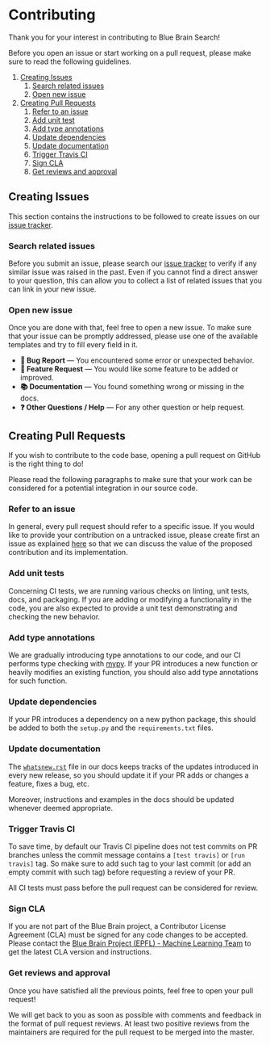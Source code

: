 <!---
BBSearch is a text mining toolbox focused on scientific use cases.

Copyright (C) 2020  Blue Brain Project, EPFL.

This program is free software: you can redistribute it and/or modify
it under the terms of the GNU Lesser General Public License as published by
the Free Software Foundation, either version 3 of the License, or
(at your option) any later version.

This program is distributed in the hope that it will be useful,
but WITHOUT ANY WARRANTY; without even the implied warranty of
MERCHANTABILITY or FITNESS FOR A PARTICULAR PURPOSE.  See the
GNU Lesser General Public License for more details.

You should have received a copy of the GNU Lesser General Public License
along with this program. If not, see <https://www.gnu.org/licenses/>.
-->

# Contributing
Thank you for your interest in contributing to Blue Brain Search!

Before you open an issue or start working on a pull request, please make sure
to read the following guidelines.

1. [Creating Issues](#CreatingIssues)
    1. [Search related issues](#Sri)
    1. [Open new issue](#Oni)
1.  [Creating Pull Requests](#CreatingPR)
    1. [Refer to an issue](#Ptai)
    1. [Add unit test](#Aui)
    1. [Add type annotations](#Ata)
    1. [Update dependencies](#Udep)
    1. [Update documentation](#Udoc)
    1. [Trigger Travis CI](#Ttc)
    1. [Sign CLA](#Sc)
    1. [Get reviews and approval](#Ac)

## <a name="CreatingIssues"></a> Creating Issues
This section contains the instructions to be followed to create issues on our
[issue tracker](https://github.com/BlueBrain/BlueBrainSearch/issues).

### <a name="Sri"></a> Search related issues
Before you submit an issue, please search our 
[issue tracker](https://github.com/BlueBrain/BlueBrainSearch/issues) to verify 
if any similar issue was raised in the past. Even if you cannot find a direct
answer to your question, this can allow you to collect a list of related issues
that you can link in your new issue.

### <a name="Oni"></a> Open new issue
Once you are done with that, feel free to open a new issue. To make sure that 
your issue can be promptly addressed, please use one of the available templates
and try to fill every field in it. 

- **🐛 Bug Report** — You encountered some error or unexpected
  behavior.
- **🚀 Feature Request** — You would like some feature to be added or
  improved.
- **📚 Documentation** — You found something wrong or missing in the
  docs.
- **❓ Other Questions / Help** — For any other question or help
  request. 


## <a name="CreatingPR"></a> Creating Pull Requests
If you wish to contribute to the code base, opening a pull request on GitHub is
the right thing to do!
 
Please read the following paragraphs to make sure that your work can be
considered for a potential integration in our source code. 

### <a name="Ptai"></a> Refer to an issue
In general, every pull request should refer to a specific issue. If you would
like to provide your contribution on a untracked issue, please create first an 
issue as explained [here](#CreatingIssues) so that we can discuss the value of 
the proposed contribution and its implementation.

### <a name="Aui"></a> Add unit tests
Concerning CI tests, we are running various checks on linting, unit tests, docs,
and packaging. If you are adding or modifying a functionality in the code, you
are also expected to provide a unit test demonstrating and checking the new
behavior. 

### <a name="Ata"></a> Add type annotations
We are gradually introducing type annotations to our code, and our CI performs
type checking with [mypy](https://mypy.readthedocs.io/en/stable/index.html). If
your PR introduces a new function or heavily modifies an existing function, you
should also add type annotations for such function.   

### <a name="Udep"></a> Update dependencies
If your PR introduces a dependency on a new python package, this should be
added to both the `setup.py` and the `requirements.txt` files.

### <a name="Udoc"></a> Update documentation
The
[`whatsnew.rst`](https://github.com/BlueBrain/BlueBrainSearch/blob/master/docs/source/whatsnew.rst)
file in our docs keeps tracks of the updates introduced in every new release,
so you should update it if your PR adds or changes a feature, fixes a bug, etc.

Moreover, instructions and examples in the docs should be updated whenever
deemed appropriate.  

### <a name="Ttc"></a> Trigger Travis CI
To save time, by default our Travis CI pipeline does not test commits on PR 
branches unless the commit message contains a `[test travis]` or `[run travis]` 
tag. So make sure to add such tag to your last commit (or add an empty commit
with such tag) before requesting a review of your PR.

All CI tests must pass before the pull request can be considered for review.

### <a name="Sc"></a> Sign CLA
If you are not part of the Blue Brain project, a Contributor License Agreement
(CLA) must be signed for any code changes to be accepted. Please contact the
[Blue Brain Project (EPFL) - Machine Learning Team][ml-team-email] to get the
latest CLA version and instructions.

### <a name="Ac"></a> Get reviews and approval
Once you have satisfied all the previous points, feel free to open your pull
request!

We will get back to you as soon as possible with comments and feedback in the
format of pull request reviews. At least two positive reviews from the
maintainers are required for the pull request to be merged into the master.


[ml-team-email]: mailto:bbp-ou-machinelearning@groupes.epfl.ch
[github]: https://github.com/BlueBrain/BlueBrainSearch

